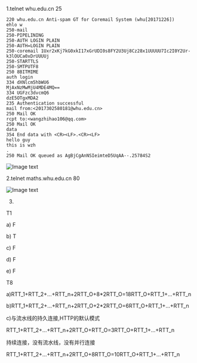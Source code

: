 1.telnet whu.edu.cn 25

```
220 whu.edu.cn Anti-spam GT for Coremail System (whu[20171226])
ehlo w
250-mail
250-PIPELINING
250-AUTH LOGIN PLAIN
250-AUTH=LOGIN PLAIN
250-coremail 1Uxr2xKj7kG0xkI17xGrUDI0s8FY2U3Uj8Cz28x1UUUUU7Ic2I0Y2Ur-k3lOUCa0xDrUUUUj
250-STARTTLS
250-SMTPUTF8
250 8BITMIME
auth login
334 dXNlcm5hbWU6
MjAxNzMwMjU4MDE4MQ==
334 UGFzc3dvcmQ6
dzE5OTgxMDA2
235 Authentication successful
mail from:<2017302580181@whu.edu.cn>
250 Mail OK
rcpt to:<wangzhihao106@qq.com>
250 Mail OK
data
354 End data with <CR><LF>.<CR><LF>
hello guy
this is wzh
.
250 Mail OK queued as AgBjCgAnNSIeimteD5UqAA--.25784S2
```

![Image text](https://github.com/silencewzh/photo/raw/master/email.png)

2.telnet maths.whu.edu.cn 80

![Image text](https://github.com/silencewzh/photo/raw/master/telnet80.png)

3.

T1

a) F

b) T

c) F

d) F

e) F

T8

a)RTT_1+RTT_2+...+RTT_n+2RTT_O+8*2RTT_O=18RTT_O+RTT_1+...+RTT_n

b)RTT_1+RTT_2+...+RTT_n+2RTT_O+2*2RTT_O=6RTT_O+RTT_1+...+RTT_n

c)与流水线的持久连接,HTTP的默认模式

RTT_1+RTT_2+...+RTT_n+2RTT_O+RTT_O=3RTT_O+RTT_1+...+RTT_n

持续连接，没有流水线，没有并行连接

RTT_1+RTT_2+...+RTT_n+2RTT_O+8RTT_O=10RTT_O+RTT_1+...+RTT_n